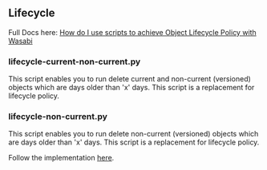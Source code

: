 Lifecycle
--

Full Docs here: 
[How do I use scripts to achieve Object Lifecycle Policy with Wasabi](https://wasabi-support.zendesk.com/hc/en-us/articles/360061322811-How-do-I-use-scripts-to-achieve-Object-Lifecycle-Policy-with-Wasabi)

<h3>lifecycle-current-non-current.py</h3>

This script enables you to run delete current and non-current (versioned) objects which are days older than 'x' days.
This script is a replacement for lifecycle policy.

<h3>lifecycle-non-current.py</h3>

This script enables you to run delete non-current (versioned) objects which are days older than 'x' days. This script is
a replacement for lifecycle policy.


Follow the implementation [here](implementation.md).